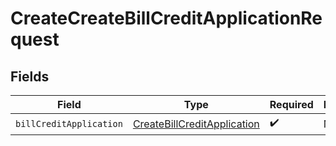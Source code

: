 # CreateCreateBillCreditApplicationRequest


## Fields

| Field                                                                             | Type                                                                              | Required                                                                          | Description                                                                       |
| --------------------------------------------------------------------------------- | --------------------------------------------------------------------------------- | --------------------------------------------------------------------------------- | --------------------------------------------------------------------------------- |
| `billCreditApplication`                                                           | [CreateBillCreditApplication](../../models/shared/createbillcreditapplication.md) | :heavy_check_mark:                                                                | N/A                                                                               |